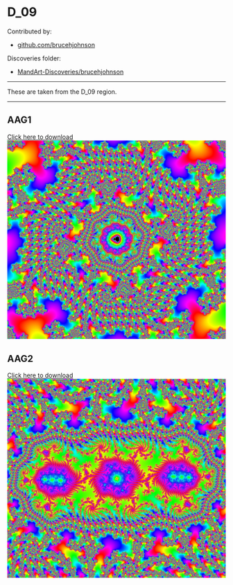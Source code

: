 # D_09

Contributed by:

- [github.com/brucehjohnson](https://github.com/brucehjohnson)

Discoveries folder:

- [MandArt-Discoveries/brucehjohnson](https://github.com/denisecase/MandArt-Discoveries/tree/main/brucehjohnson)

-----

These are taken from the D_09 region.

-----

## AAG1

<a href="AAG1.mandart" download="AAG1.mandart">Click here to download</a><br>
!["AAG1"](AAG1.png)

## AAG2

<a href="AAG2.mandart" download="AAG2.mandart">Click here to download</a><br>
!["AAG2"](AAG2.png)

